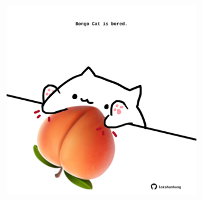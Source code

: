 <!-- built at 29/02/2024, 06:00:40 UTC -->
<p align="center">
  <img width="500" height="500" src="./ReadmeImage.svg">
</p>
